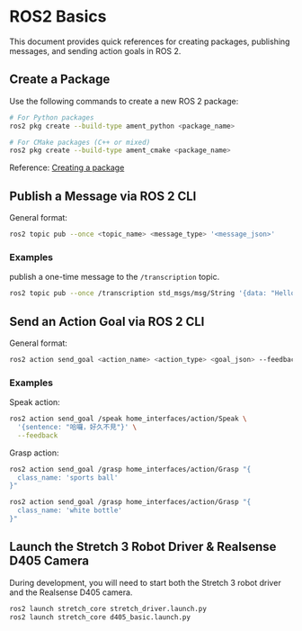 # ROS2 Basics

This document provides quick references for creating packages, publishing messages, and sending action goals in ROS 2.

## Create a Package

Use the following commands to create a new ROS 2 package:

```bash
# For Python packages
ros2 pkg create --build-type ament_python <package_name>

# For CMake packages (C++ or mixed)
ros2 pkg create --build-type ament_cmake <package_name>
```

Reference: [Creating a package](https://docs.ros.org/en/humble/Tutorials/Beginner-Client-Libraries/Creating-Your-First-ROS2-Package.html)

## Publish a Message via ROS 2 CLI

General format:

```bash
ros2 topic pub --once <topic_name> <message_type> '<message_json>'
```

### Examples

publish a one-time message to the `/transcription` topic.

```bash
ros2 topic pub --once /transcription std_msgs/msg/String '{data: "Hello"}'
```

## Send an Action Goal via ROS 2 CLI

General format:

```bash
ros2 action send_goal <action_name> <action_type> <goal_json> --feedback
```

### Examples

Speak action:

```bash
ros2 action send_goal /speak home_interfaces/action/Speak \
  '{sentence: "哈囉，好久不見"}' \
  --feedback
```

Grasp action:

```bash
ros2 action send_goal /grasp home_interfaces/action/Grasp "{
  class_name: 'sports ball'
}"

ros2 action send_goal /grasp home_interfaces/action/Grasp "{
  class_name: 'white bottle'
}"
```

## Launch the Stretch 3 Robot Driver & Realsense D405 Camera

During development, you will need to start both the Stretch 3 robot driver and the Realsense D405 camera.

```bash
ros2 launch stretch_core stretch_driver.launch.py
ros2 launch stretch_core d405_basic.launch.py
```

